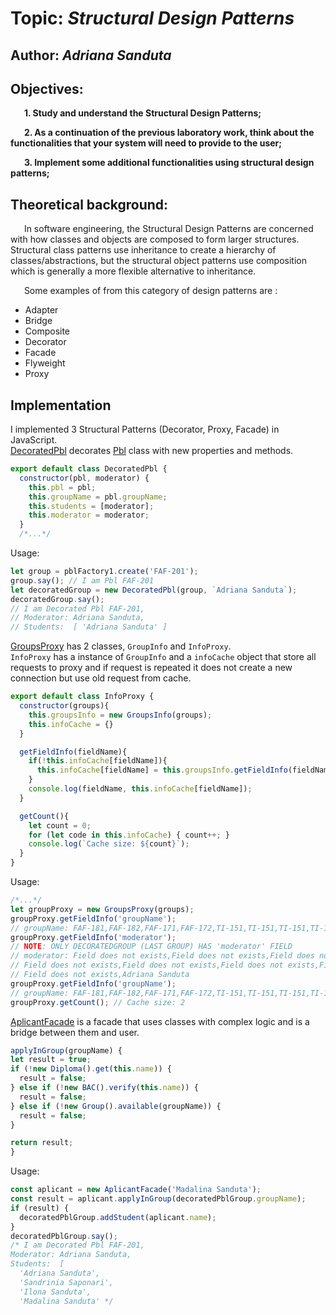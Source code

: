 # Topic: *Structural Design Patterns*

## Author: *Adriana Sanduta*

## Objectives:
&ensp; &ensp; __1. Study and understand the Structural Design Patterns;__

&ensp; &ensp; __2. As a continuation of the previous laboratory work, think about the functionalities that your system will need to provide to the user;__

&ensp; &ensp; __3. Implement some additional functionalities using structural design patterns;__

## Theoretical background:
&ensp; &ensp; In software engineering, the Structural Design Patterns are concerned with how classes and objects are composed to form larger structures. Structural class patterns use inheritance to create a hierarchy of classes/abstractions, but the structural object patterns use composition which is generally a more flexible alternative to inheritance.

&ensp; &ensp; Some examples of from this category of design patterns are :

   * Adapter
   * Bridge
   * Composite
   * Decorator
   * Facade
   * Flyweight
   * Proxy
   
## Implementation

I implemented 3 Structural Patterns (Decorator, Proxy, Facade) in JavaScript.  
[DecoratedPbl](src/StructuralPatterns/DecorantedPbl.js) decorates [Pbl](src/CreationalPatterns/Pbl.js) class with new properties and methods.

```javascript
export default class DecoratedPbl {
  constructor(pbl, moderator) {
    this.pbl = pbl;
    this.groupName = pbl.groupName;
    this.students = [moderator];
    this.moderator = moderator;
  }
  /*...*/
```

Usage:

```javascript
let group = pblFactory1.create('FAF-201');
group.say(); // I am Pbl FAF-201
let decoratedGroup = new DecoratedPbl(group, `Adriana Sanduta`);
decoratedGroup.say();
// I am Decorated Pbl FAF-201,
// Moderator: Adriana Sanduta,
// Students:  [ 'Adriana Sanduta' ]
```

[GroupsProxy](src/StructuralPatterns/GroupsProxy.js) has 2 classes, `GroupInfo` and `InfoProxy`.  
`InfoProxy` has a instance of `GroupInfo` and a `infoCache` object that store all requests to proxy and if request is repeated it does not create a new connection but use old request from cache.

```javascript
export default class InfoProxy {
  constructor(groups){
    this.groupsInfo = new GroupsInfo(groups);
    this.infoCache = {}
  }

  getFieldInfo(fieldName){
    if(!this.infoCache[fieldName]){
      this.infoCache[fieldName] = this.groupsInfo.getFieldInfo(fieldName);
    }
    console.log(fieldName, this.infoCache[fieldName]);
  }

  getCount(){
    let count = 0;
    for (let code in this.infoCache) { count++; }
    console.log(`Cache size: ${count}`);
  }
}
```

Usage:

```javascript
/*...*/
let groupProxy = new GroupsProxy(groups);
groupProxy.getFieldInfo('groupName');
// groupName: FAF-181,FAF-182,FAF-171,FAF-172,TI-151,TI-151,TI-151,TI-151,FAF-183 Prototype,FAF-201
groupProxy.getFieldInfo('moderator');
// NOTE: ONLY DECORATEDGROUP (LAST GROUP) HAS 'moderator' FIELD
// moderator: Field does not exists,Field does not exists,Field does not exists,Field does not exists,
// Field does not exists,Field does not exists,Field does not exists,Field does not exists,
// Field does not exists,Adriana Sanduta
groupProxy.getFieldInfo('groupName');
// groupName: FAF-181,FAF-182,FAF-171,FAF-172,TI-151,TI-151,TI-151,TI-151,FAF-183 Prototype,FAF-201
groupProxy.getCount(); // Cache size: 2
```
[AplicantFacade](src/StructuralPatterns/AplicantFacade.js) is a facade that uses classes with complex logic and is a bridge between them and user.  

```javascript
applyInGroup(groupName) {
let result = true;
if (!new Diploma().get(this.name)) {
  result = false;
} else if (!new BAC().verify(this.name)) {
  result = false;
} else if (!new Group().available(groupName)) {
  result = false;
}

return result;
}
```

Usage:

```javascript
const aplicant = new AplicantFacade('Madalina Sanduta');
const result = aplicant.applyInGroup(decoratedPblGroup.groupName);
if (result) {
  decoratedPblGroup.addStudent(aplicant.name);
}
decoratedPblGroup.say();
/* I am Decorated Pbl FAF-201,
Moderator: Adriana Sanduta,
Students:  [
  'Adriana Sanduta',
  'Sandrinia Saponari',
  'Ilona Sanduta',
  'Madalina Sanduta' */

```
